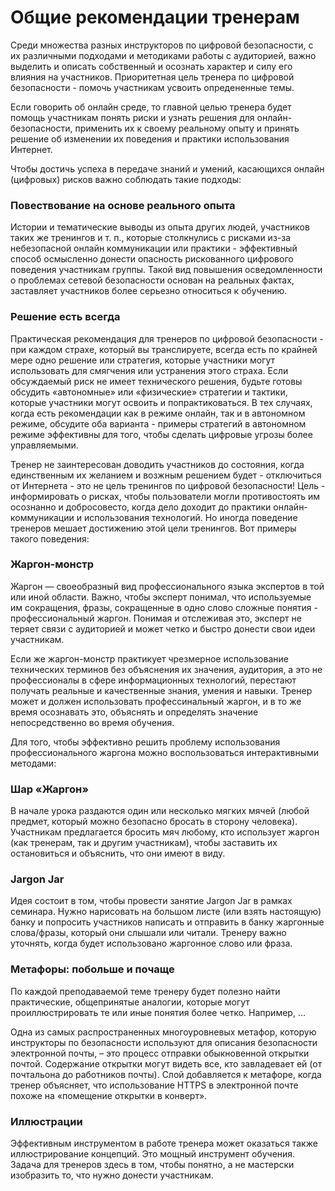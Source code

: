 # Общие рекомендации тренерам

Среди множества разных инструкторов по цифровой безопасности, с их различными
подходами и методиками работы с аудиторией, важно выделить и описать
собственный и осознать характер и силу его влияния на участников.
Приоритетная цель тренера по цифровой безопасности - помочь участникам усвоить
опредененные темы.

Если говорить об онлайн среде, то главной целью тренера будет помощь участникам
понять риски и узнать решения для онлайн-безопасности, применить их к своему
реальному опыту и принять решение об изменении их поведения и практики
использования Интернет.

Чтобы достичь успеха в передаче знаний и умений, касающихся онлайн (цифровых)
рисков важно соблюдать такие подходы:

### Повествование на основе реального опыта
Истории и тематические выводы из опыта других людей, участников таких же
тренингов и т. п., которые столкнулись с рисками из-за небезопасной онлайн
коммуникации или практики - эффективный способ осмысленно донести опасность
рискованного цифрового поведения участникам группы. Такой вид повышения
осведомленности о проблемах сетевой безопасности основан на реальных фактах,
заставляет участников более серьезно относиться к обучению.

### Решение есть всегда
Практическая рекомендация для тренеров по цифровой безопасности - при каждом
страхе, который вы транслируете, всегда есть по крайней мере одно решение или
стратегия, которые участники могут использовать для смягчения или устранения этого
страха. Если обсуждаемый риск не имеет технического решения, будьте готовы
обсудить «автономные» или «физические» стратегии и тактики, которые участники могут
освоить и попрактиковаться. В тех случаях, когда есть рекомендации как в режиме
онлайн, так и в автономном режиме, обсудите оба варианта - примеры стратегий в
автономном режиме эффективны для того, чтобы сделать цифровые угрозы более
управляемыми.

Тренер не заинтересован доводить участников до состояния, когда единственным их
желанием и возжным решением будет - отключиться от Интернета - это не цель
тренингов по цифровой безопасности! Цель - информировать о рисках, чтобы
пользователи могли противостоять им осознанно и добросовесто, когда дело доходит
до практики онлайн-коммуникации и использования технологий.
Но иногда поведение тренеров мешает достижению этой цели тренингов. Вот
примеры такого поведения:

### Жаргон-монстр
Жаргон — своеобразный вид профессионального языка экспертов в той или иной
области. Важно, чтобы эксперт понимал, что используемые им сокращения, фразы,
сокращенные в одно слово сложные понятия - профессиональный жаргон. Понимая и
отслеживая это, эксперт не теряет связи с аудиторией и может четко и быстро донести
свои идеи участникам.

Если же жаргон-монстр практикует чрезмерное использование технических терминов
без объяснения их значения, аудитория, а это не профессионалы в сфере
информационных технологий, перестают получать реальные и качественные знания,
умения и навыки. Тренер может и должен использовать профессинальный жаргон, и в
то же время осознавать это, объяснять и определять значение непосредственно во
время обучения.

Для того, чтобы эффективно решить проблему использования профессионального
жаргона можно воспользоваться интерактивными методами:

### Шар «Жаргон»
В начале урока раздаются один или несколько мягких мячей (любой предмет, который
можно безопасно бросать в сторону человека). Участникам предлагается бросить мяч
любому, кто использует жаргон (как тренерам, так и другим участникам), чтобы
заставить их остановиться и объяснить, что они имеют в виду.

### Jargon Jar
Идея состоит в том, чтобы провести занятие Jargon Jar в рамках семинара. Нужно
нарисовать на большом листе (или взять настоящую) банку и попросить участников
написать и отправить в банку жаргонные слова/фразы, который они слышали или
читали. Тренеру важно уточнять, когда будет использовано жаргонное слово или
фраза.

### Метафоры: побольше и почаще
По каждой преподаваемой теме тренеру будет полезно найти практические,
общепринятые аналогии, которые могут проиллюстрировать те или иные понятия
более четко. Например, …

Одна из самых распространенных многоуровневых метафор, которую инструкторы по
безопасности используют для описания безопасности электронной почты, – это
процесс отправки обыкновенной открытки почтой. Содержание открытки могут видеть
все, кто завладевает ей (от почтальона до работников почты). Слой добавляется к
метафоре, когда тренер объясняет, что использование HTTPS в электронной почте
похоже на «помещение открытки в конверт».

### Иллюстрации
Эффективным инструментом в работе тренера может оказаться также
иллюстрирование концепций. Это мощный инструмент обучения. Задача для тренеров
здесь в том, чтобы понятно, а не мастерски изобразить то, что нужно донести
участникам.
